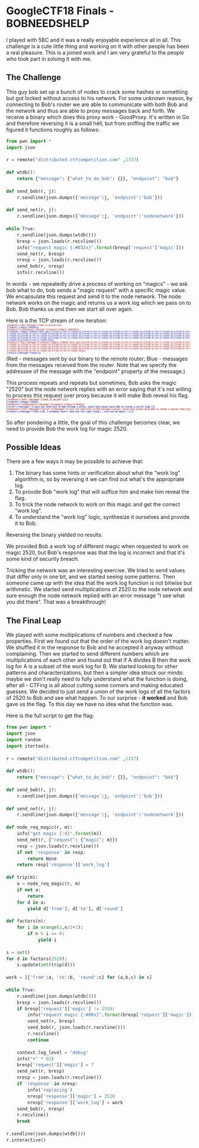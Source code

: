 # GoogleCTF18 Finals - BOBNEEDSHELP

I played with 5BC and it was a really enjoyable experience all in all. This challenge is a cute little thing and working on it with other people has been a real pleasure. This is a joined work and I am very grateful to the people who took part in solving it with me.

## The Challenge
This guy bob set up a bunch of nodes to crack some hashes or something but got locked without access to his network. For some unknown reason, by connecting to Bob's router we are able to communicate with both Bob and the network and thus are able to proxy messages back and forth.
We receive a binary which does this proxy work - GoodProxy. It's written in Go and therefore reversing it is a small hell, but from sniffing the traffic we figured it functions roughly as follows:
```python
from pwn import *
import json

r = remote("distributed.ctfcompetition.com" ,1337)

def wtdb():
    return {"message": {"what_to_do_bob": {}}, "endpoint": "bob"}

def send_bob(r, j):
    r.sendline(json.dumps({'message':j, 'endpoint':'bob'}))

def send_net(r, j):
    r.sendline(json.dumps({'message':j, 'endpoint':'nodenetwork'}))

while True:
    r.sendline(json.dumps(wtdb()))
    bresp = json.loads(r.recvline())
    info("request magic {:#032x}".format(bresp['request'['magic']))
    send_net(r, bresp)
    nresp = json.loads(r.recvline())
    send_bob(r, nresp)
    info(r.recvline())
```
In words - we repeatedly drive a process of working on "magics" - we ask bob what to do, bob sends a "magic request" with a specific magic value. We encapsulate this request and send it to the node network. The node network works on the magic and returns us a work log which we pass on to Bob. Bob thanks us and then we start all over again.

Here is a the TCP stream of one iteration:
![Magic Session](session.png)
(Red - messages sent by our binary to the remote router; Blue - messages from the messages received from the router. Note that we specify the addressee of the message with the "endpoint" property of the message.)

This process repeats and repeats but sometimes, Bob asks the magic "2520" but the node network replies with an error saying that it's not willing to process this request over proxy because it will make Bob reveal his flag.
![2520 Session](magic_session.png)

So after pondering a little, the goal of this challenge becomes clear, we need to provide Bob the work log for magic 2520.

## Possible Ideas
There are a few ways it may be possible to achieve that:
1. The binary has some hints or verification about what the "work log" algorithm is, so by reversing it we can find out what's the appropriate log.
2. To provide Bob "work log" that will suffice him and make him reveal the flag.
3. To trick the node network to work on this magic and get the correct "work log".
4. To understand the "work log" logic, synthesize it ourselves and provide it to Bob.

Reversing the binary yielded no results.

We provided Bob a work log of different magic when requested to work on magic 2520, but Bob's response was that the log is incorrect and that it's some kind of security breach.

Tricking the network was an interesting exercise. We tried to send values that differ only in one bit, and we started seeing some patterns. Then someone came up with the idea that the work log function is not bitwise but arithmetic. We started send multiplications of 2520 to the node network and sure enough the node network replied with an error message "I see what you did there". That was a breakthrough!

## The Final Leap
We played with some multiplications of numbers and checked a few properties. First we found out that the order of the work log doesn't matter. We shuffled it in the response to Bob and he accepted it anyway without complaining.
Then we started to send different numbers which are multiplications of each other and found out that if A divides B then the work log for A is a subset of the work log for B.
We started looking for other patterns and characterizations, but then a simpler idea struck our minds: maybe we don't really need to fully understand what the function is doing, after all - CTFing is all about cutting some corners and making educated guesses. We decided to just send a union of the work logs of all the factors of 2520 to Bob and see what happen. To our surprise - **it worked** and Bob gave us the flag.
To this day we have no idea what the function was.

Here is the full script to get the flag:
```python
from pwn import *
import json
import random
import itertools

r = remote("distributed.ctfcompetition.com" ,1337)

def wtdb():
    return {"message": {"what_to_do_bob": {}}, "endpoint": "bob"}

def send_bob(r, j):
    r.sendline(json.dumps({'message':j, 'endpoint':'bob'}))

def send_net(r, j):
    r.sendline(json.dumps({'message':j, 'endpoint':'nodenetwork'}))

def node_req_magic(r, m):
    info("get magic {:d}".format(m))
    send_net(r, {"request": {"magic": m}})
    resp = json.loads(r.recvline())
    if not 'response' in resp:
        return None
    return resp['response']['work_log']

def trip(m):
    a = node_req_magic(r, m)
    if not a:
        return
    for d in a:
        yield d['from'], d['to'], d['round']

def factors(n):
    for i in xrange(1,n/2+1):
        if n % i == 0:
            yield i

s = set()
for d in factors(2520):
    s.update(set(trip(d)))

work = [{'from':a, 'to':b, 'round':c} for (a,b,c) in s]

while True:
    r.sendline(json.dumps(wtdb()))
    bresp = json.loads(r.recvline())
    if bresp['request']['magic'] != 2520:
        info("request magic {:#08x}".format(bresp['request']['magic']))
        send_net(r, bresp)
        send_bob(r, json.loads(r.recvline()))
        r.recvline()
        continue

    context.log_level = "debug"
    info("+" * 82)
    bresp['request']['magic'] = 7
    send_net(r, bresp)
    nresp = json.loads(r.recvline())
    if 'response' in nresp:
        info('replacing')
        nresp['response']['magic'] = 2520
        nresp['response']['work_log'] = work
    send_bob(r, nresp)
    r.recvline()
    break

r.sendline(json.dumps(wtdb()))
r.interactive()
```
